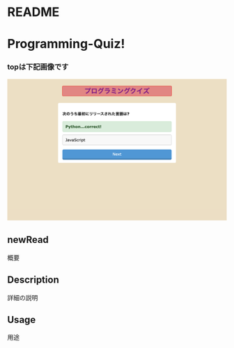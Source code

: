 # README

# Programming-Quiz!
### topは下記画像です
![quiz-top.png](https://github.com/yu-egg/Quiz-app/blob/master/quizapp.png?raw=true)

## newRead

概要

## Description

詳細の説明

## Usage

用途
